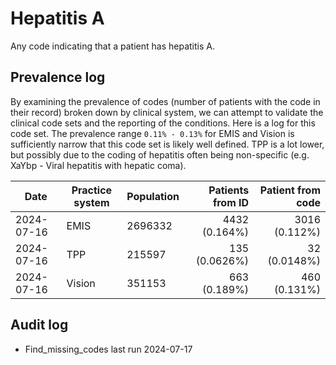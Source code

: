 # Hepatitis A

Any code indicating that a patient has hepatitis A.

## Prevalence log

By examining the prevalence of codes (number of patients with the code in their record) broken down by clinical system, we can attempt to validate the clinical code sets and the reporting of the conditions. Here is a log for this code set. The prevalence range `0.11% - 0.13%` for EMIS and Vision is sufficiently narrow that this code set is likely well defined. TPP is a lot lower, but possibly due to the coding of hepatitis often being non-specific (e.g. XaYbp - Viral hepatitis with hepatic coma).

| Date       | Practice system | Population | Patients from ID | Patient from code |
| ---------- | --------------- | ---------- | ---------------: | ----------------: |
| 2024-07-16 | EMIS            | 2696332    |    4432 (0.164%) |     3016 (0.112%) |
| 2024-07-16 | TPP             | 215597     |    135 (0.0626%) |      32 (0.0148%) |
| 2024-07-16 | Vision          | 351153     |     663 (0.189%) |      460 (0.131%) |

## Audit log

- Find_missing_codes last run 2024-07-17
